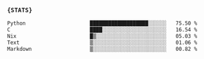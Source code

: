 ### `{STATS}` 
<!--START_SECTION:waka-->

```txt
Python                     ███████████████████░░░░░░   75.50 %
C                          ████░░░░░░░░░░░░░░░░░░░░░   16.54 %
Nix                        █▒░░░░░░░░░░░░░░░░░░░░░░░   05.03 %
Text                       ▒░░░░░░░░░░░░░░░░░░░░░░░░   01.06 %
Markdown                   ▒░░░░░░░░░░░░░░░░░░░░░░░░   00.82 %
```

<!--END_SECTION:waka-->
